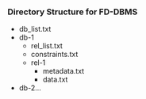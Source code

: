 ### Directory Structure for FD-DBMS
- db_list.txt
- db-1
    - rel_list.txt
    - constraints.txt
    - rel-1
        - metadata.txt
        - data.txt
- db-2...